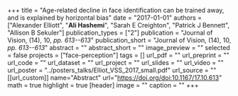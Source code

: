+++
title = "Age-related decline in face identification can be trained away, and is explained by horizontal bias"
date = "2017-01-01"
authors = ["Alexander Elliott", "**Ali Hashemi**", "Sarah E Creighton", "Patrick J Bennett", "Allison B Sekuler"]
publication_types = ["2"]
publication = "Journal of Vision, (14), 10, _pp. 613--613_"
publication_short = "Journal of Vision, (14), 10, _pp. 613--613_"
abstract = ""
abstract_short = ""
image_preview = ""
selected = false
projects = ["face-perception"]
tags = []
url_pdf = ""
url_preprint = ""
url_code = ""
url_dataset = ""
url_project = ""
url_slides = ""
url_video = ""
url_poster = "../posters_talks/Elliot_VSS_2017_small.pdf"
url_source = ""
[[url_custom]]
name="Abstract"
url="https://doi.org/doi:10.1167/17.10.613"
math = true
highlight = true
[header]
image = ""
caption = ""
+++
